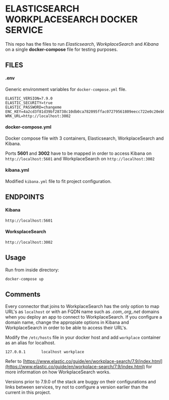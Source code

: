 # ELASTICSEARCH WORKPLACESEARCH DOCKER SERVICE

This repo has the files to run *Elasticsearch*, *WorkplaceSearch* and *Kibana* on a single **docker-compose** file for testing purposes.

## FILES

#### .env

Generic environment variables for `docker-compose.yml` file.

```
ELASTIC_VERSION=7.9.0
ELASTIC_SECURITY=true
ELASTIC_PASSWORD=changeme
ENC_KEY=4a2cd3f81d39bf28738c10db0ca782095ffac07279561809eecc722e0c20eb09
WRK_URL=http://localhost:3002
```

#### docker-compose.yml

Docker compose file with 3 containers, Elasticsearch, WorkplaceSearch and Kibana.

Ports **5601** and **3002** have to be mapped in order to access Kibana on `http://localhost:5601` and WorkplaceSearch on `http://localhost:3002`

#### kibana.yml

Modified `kibana.yml` file to fit project configuration.

## ENDPOINTS

#### Kibana

```
http://localhost:5601
```

#### WorksplaceSearch

```
http://localhost:3002
```

## Usage

Run from inside directory:

```
docker-compose up
```

## Comments

Every connector that joins to WorkplaceSearch has the only option to map URL's as `localhost` or with an FQDN name such as *.com*,*.org*,*.net* domains when you deploy an app to connect to WorkplaceSearch. If you configure a domain name, change the appropiate options in Kibana and WorkplaceSearch in order to be able to access their URL's.  

Modify the `/etc/hosts` file in your docker host and add `workplace` container as an alias for localhost.

```
127.0.0.1       localhost workplace
```

Refer to [https://www.elastic.co/guide/en/workplace-search/7.9/index.html](https://www.elastic.co/guide/en/workplace-search/7.9/index.html) for more information on how WorkplaceSearch works.

Versions prior to 7.9.0 of the stack are buggy on their configurations and links between services, try not to configure a version earlier than the current in this project.
